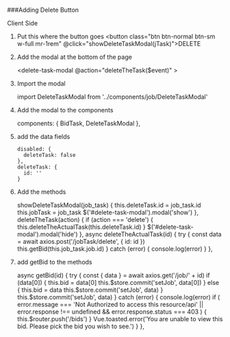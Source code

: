 ###Adding Delete Button

Client Side

1. Put this where the button goes
    <button class="btn btn-normal btn-sm w-full mr-1rem" @click="showDeleteTaskModal(jTask)">DELETE
    </button>

2. Add the modal at the bottom of the page

    <delete-task-modal
                    @action="deleteTheTask($event)"
            >
   </delete-task-modal>

3. Import the modal

      import DeleteTaskModal from '../components/job/DeleteTaskModal'

4. Add the modal to the components
    
   components: {
         BidTask,
         DeleteTaskModal
       },
       
5. add the data fields
    
       disabled: {
         deleteTask: false
       },
       deleteTask: {
         id: ''
       }

6. Add the methods

    showDeleteTaskModal(job_task) {
        this.deleteTask.id = job_task.id
        this.jobTask = job_task
        $('#delete-task-modal').modal('show')
      },
      deleteTheTask(action) {
        if (action === 'delete') {
          this.deleteTheActualTask(this.deleteTask.id)
        }
        $('#delete-task-modal').modal('hide')
      },
      async deleteTheActualTask(id) {
        try {
          const data = await axios.post('/jobTask/delete', {
            id: id
          })
          this.getBid(this.job_task.job.id)
        } catch (error) {
          console.log(error)
        }
      },
      
7. add getBid to the methods

      async getBid(id) {
        try {
          const {
            data
          } = await axios.get('/job/' + id)
          if (data[0]) {
            this.bid = data[0]
            this.$store.commit('setJob', data[0])
          } else {
            this.bid = data
            this.$store.commit('setJob', data)
          }
          this.$store.commit('setJob', data)
        } catch (error) {
          console.log(error)
          if (
            error.message === 'Not Authorized to access this resource/api' ||
            error.response !== undefined && error.response.status === 403
          ) {
            this.$router.push('/bids')
          }
          Vue.toasted.error('You are unable to view this bid. Please pick the bid you wish to see.')
        }
      },

    